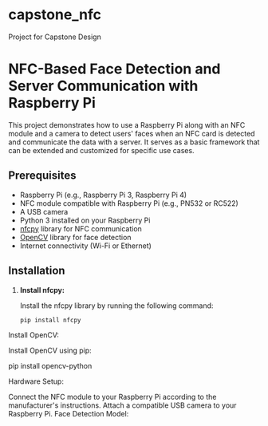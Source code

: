 # capstone_nfc
Project for Capstone Design

# NFC-Based Face Detection and Server Communication with Raspberry Pi

This project demonstrates how to use a Raspberry Pi along with an NFC module and a camera to detect users' faces when an NFC card is detected and communicate the data with a server. It serves as a basic framework that can be extended and customized for specific use cases.

## Prerequisites

- Raspberry Pi (e.g., Raspberry Pi 3, Raspberry Pi 4)
- NFC module compatible with Raspberry Pi (e.g., PN532 or RC522)
- A USB camera
- Python 3 installed on your Raspberry Pi
- [nfcpy](https://github.com/nfcpy/nfcpy) library for NFC communication
- [OpenCV](https://pypi.org/project/opencv-python/) library for face detection
- Internet connectivity (Wi-Fi or Ethernet)

## Installation

1. **Install nfcpy:**

   Install the nfcpy library by running the following command:

   ```bash
   pip install nfcpy


Install OpenCV:

Install OpenCV using pip:

pip install opencv-python


Hardware Setup:

Connect the NFC module to your Raspberry Pi according to the manufacturer's instructions.
Attach a compatible USB camera to your Raspberry Pi.
Face Detection Model:


